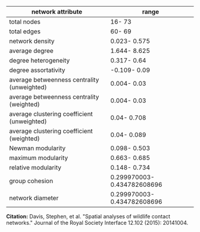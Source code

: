 network attribute|range
---|---
total nodes|16- 73
total edges|60- 69
network density|0.023- 0.575
average degree|1.644- 8.625
degree heterogeneity|0.317- 0.64
degree assortativity|-0.109- 0.09
average betweenness centrality (unweighted)|0.004- 0.03
average betweenness centrality (weighted)|0.004- 0.03
average clustering coefficient (unweighted)|0.04- 0.708
average clustering coefficient (weighted)|0.04- 0.089
Newman modularity|0.098- 0.503
maximum modularity|0.663- 0.685
relative modularity|0.148- 0.734
group cohesion|0.299970003- 0.434782608696
network diameter|0.299970003- 0.434782608696
**Citation:** Davis, Stephen, et al. "Spatial analyses of wildlife contact networks." Journal of the Royal Society Interface 12.102 (2015): 20141004.